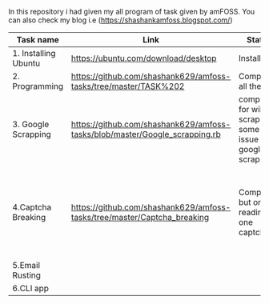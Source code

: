 In this repository i had given my all program of task given by amFOSS.
You can also check my blog i.e (https://shashankamfoss.blogspot.com/)




|Task name                       |Link                                                          |Status       |Overview               |
|--------------------------------|--------------------------------------------------------------|-------------|----------------|
|1. Installing Ubuntu            |https://ubuntu.com/download/desktop                           |Installed    |Downloaded and installed|
|2. Programming                  |https://github.com/shashank629/amfoss-tasks/tree/master/TASK%202|Completed all the task|Used Python 2 |
|3. Google Scrapping             |https://github.com/shashank629/amfoss-tasks/blob/master/Google_scrapping.rb|completed for wiki scrapping some issue for google scrapping|Completed using ruby imported module nokogiri, httparty,byebug|
|4.Captcha Breaking              |https://github.com/shashank629/amfoss-tasks/tree/master/Captcha_breaking                      |Completed but only reading one captcha     |Installed  PIP and PIL also installed tesseract OCR,installed PyTesseract,Image magic tools downloaded, also created a png file for captcha | 
|5.Email Rusting| | |Learning rusting |
|6.CLI app | | |Learning GO  |
